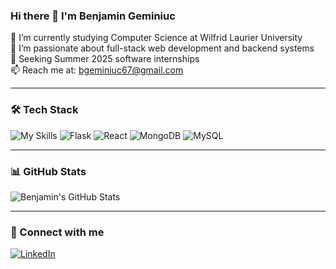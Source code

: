 ### Hi there 👋 I'm Benjamin Geminiuc

🔭 I’m currently studying Computer Science at Wilfrid Laurier University  
🌱 I’m passionate about full-stack web development and backend systems  
💼 Seeking Summer 2025 software internships  
📫 Reach me at: bgeminiuc67@gmail.com

---

### 🛠 Tech Stack

![My Skills](https://img.shields.io/badge/-Python-3776AB?style=flat&logo=python&logoColor=white)
![Flask](https://img.shields.io/badge/-Flask-000000?style=flat&logo=flask)
![React](https://img.shields.io/badge/-React-61DAFB?style=flat&logo=react)
![MongoDB](https://img.shields.io/badge/-MongoDB-47A248?style=flat&logo=mongodb)
![MySQL](https://img.shields.io/badge/-MySQL-4479A1?style=flat&logo=mysql)

---

### 📊 GitHub Stats

![Benjamin's GitHub Stats](https://github-readme-stats.vercel.app/api?username=bgeminiuc67&show_icons=true&theme=dark)

---

### 🔗 Connect with me

[![LinkedIn](https://img.shields.io/badge/-LinkedIn-0077B5?style=flat&logo=linkedin&logoColor=white)](https://www.linkedin.com/in/YOURUSERNAME/)
